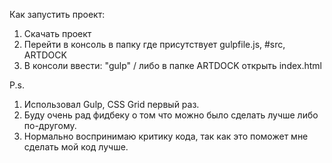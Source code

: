 Как запустить проект:
  1. Скачать проект
  2. Перейти в консоль в папку где присутствует gulpfile.js, #src, ARTDOCK
  3. В консоли ввести: "gulp" / либо в папке ARTDOCK открыть index.html

P.s.
 1. Использовал Gulp, CSS Grid первый раз.
 2. Буду очень рад фидбеку о том что можно было сделать лучше либо по-другому.
 3. Нормально воспринимаю критику кода, так как это поможет мне сделать мой код лучше.
